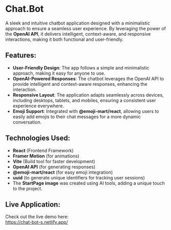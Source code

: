 # Chat.Bot

A sleek and intuitive chatbot application designed with a minimalistic approach to ensure a seamless user experience. By leveraging the power of the **OpenAI API**, it delivers intelligent, context-aware, and responsive interactions, making it both functional and user-friendly.

## Features:
- **User-Friendly Design**: The app follows a simple and minimalistic approach, making it easy for anyone to use.
- **OpenAI-Powered Responses**: The chatbot leverages the OpenAI API to provide intelligent and context-aware responses, enhancing the interaction.
- **Responsive Layout**: The application adapts seamlessly across devices, including desktops, tablets, and mobiles, ensuring a consistent user experience everywhere.
- **Emoji Support**: Integrated with **@emoji-mart/react**, allowing users to easily add emojis to their chat messages for a more dynamic conversation.

## Technologies Used:
- **React** (Frontend Framework)
- **Framer Motion** (for animations)
- **Vite** (Build tool for faster development)
- **OpenAI API** (for generating responses)
- **@emoji-mart/react** (for easy emoji integration)
- **uuid** (to generate unique identifiers for tracking user sessions)
- The **StartPage image** was created using AI tools, adding a unique touch to the project.

## Live Application:
Check out the live demo here:  
https://chat-bot-s.netlify.app/
